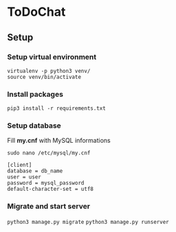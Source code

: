 # ToDoChat
## Setup
### Setup virtual environment

```
virtualenv -p python3 venv/
source venv/bin/activate
```

### Install packages

`pip3 install -r requirements.txt`

### Setup database
Fill **my.cnf** with MySQL informations

`sudo nano /etc/mysql/my.cnf`

```
[client]
database = db_name
user = user
password = mysql_password
default-character-set = utf8
```

### Migrate and start server

`python3 manage.py migrate`
`python3 manage.py runserver`
